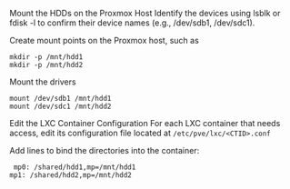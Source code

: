 Mount the HDDs on the Proxmox Host
Identify the devices using lsblk or fdisk -l to confirm their device names (e.g., /dev/sdb1, /dev/sdc1).

Create mount points on the Proxmox host, such as
```
mkdir -p /mnt/hdd1
mkdir -p /mnt/hdd2
```

Mount the drivers
```
mount /dev/sdb1 /mnt/hdd1
mount /dev/sdc1 /mnt/hdd2
```


 Edit the LXC Container Configuration
 For each LXC container that needs access, edit its configuration file located at ``/etc/pve/lxc/<CTID>.conf``
 
 Add lines to bind the directories into the container:
```
 mp0: /shared/hdd1,mp=/mnt/hdd1
mp1: /shared/hdd2,mp=/mnt/hdd2
```
